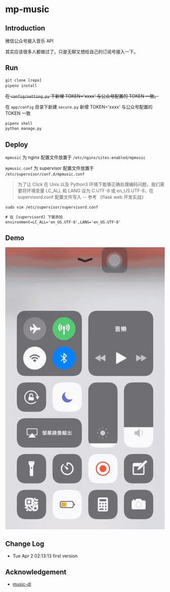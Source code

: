 # mp-music

## Introduction

微信公众号接入音乐 API

其实应该很多人都做过了。只是无聊又想给自己的订阅号接入一下。

## Run

```python
git clone [repo]
pipenv install
```

~~在 `config/setting.py` 下新增 TOKEN='xxxx' 与公众号配置的 TOKEN 一致。~~

在 `app/config` 目录下新建 `secure.py`  新增 TOKEN='xxxx' 与公众号配置的 TOKEN 一致

```sh
pipenv shell
python manage.py
```

## Deploy

`mpmusic` 为 nginx 配置文件放置于 `/etc/nginx/sites-enabled/mpmusic`

`mpmusic.conf` 为 supervisor 配置文件放置于 `/etc/supervisor/conf.d/mpmusic.conf`

> 为了让 Click 在 Unix 以及 Python3 环境下能够正确处理编码问题，我们需要将环境变量 LC_ALL 和 LANG 设为 C.UTF-8 或 en_US.UTF-8，在 supervisord.conf 配置文件写入 -- 参考 《flask web 开发实战》

```shell
sudo vim /etc/supervisor/supervisord.conf
```

```shell
# 在 [supervisord] 下面添加
environment=LC_ALL='en_US.UTF-8',LANG='en_US.UTF-8'
```

## Demo

![music](./assets/music.gif)

## Change Log

- Tue Apr  2 02:13:13 first version

## Acknowledgement

- [music-dl](https://github.com/0xHJK/music-dl)
